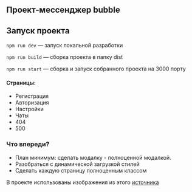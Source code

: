 ## Проект-мессенджер bubble

## Запуск проекта
`npm run dev` — запуск локальной разработки

`npm run build` — сборка проекта в папку dist

`npm run start` — сборка и запуск собранного проекта на 3000 порту


#### Страницы:
 - Регистрация
 - Авторизация
 - Настройки
 - Чаты
 - 404
 - 500

### Что впереди?

- План минимум: сделать модалку - полноценной модалкой.
- Разобраться с динамической загрузкой стилей
- Сделать каждую страницу полноценным классом

В проекте использованы изображения из этого [источника](https://openstickers.craftwork.design/)
